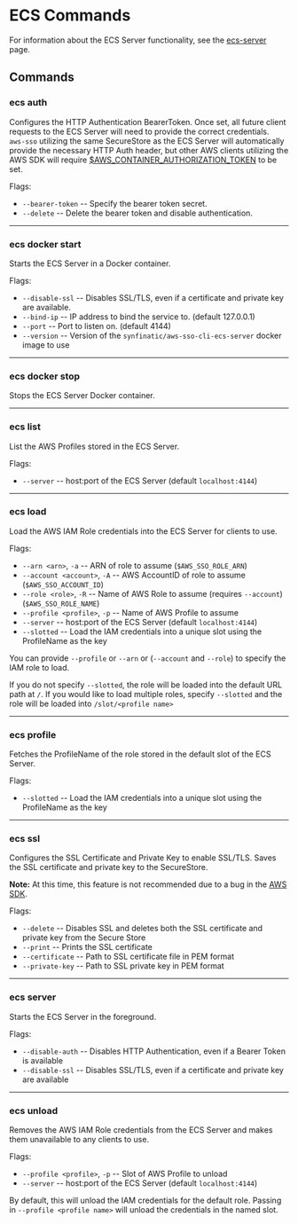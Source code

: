 # ECS Commands

For information about the ECS Server functionality, see the [ecs-server](ecs-server.md) page.

## Commands

### ecs auth

Configures the HTTP Authentication BearerToken.  Once set, all future client
requests to the ECS Server will need to provide the correct credentials.  
`aws-sso` utilizing the same SecureStore as the ECS Server will automatically
provide the necessary HTTP Auth header, but other AWS clients utilizing the
AWS SDK will require [$AWS_CONTAINER_AUTHORIZATION_TOKEN](
https://docs.aws.amazon.com/sdkref/latest/guide/feature-container-credentials.html) to be set.

Flags:

 * `--bearer-token` -- Specify the bearer token secret.
 * `--delete` -- Delete the bearer token and disable authentication.

---

### ecs docker start

Starts the ECS Server in a Docker container.

Flags:

  * `--disable-ssl` -- Disables SSL/TLS, even if a certificate and private key are available.
  * `--bind-ip` -- IP address to bind the service to.  (default 127.0.0.1)
  * `--port` -- Port to listen on.  (default 4144)
  * `--version` -- Version of the `synfinatic/aws-sso-cli-ecs-server` docker image to use

---

### ecs docker stop

Stops the ECS Server Docker container.

---

### ecs list

List the AWS Profiles stored in the ECS Server.

Flags:

 * `--server` -- host:port of the ECS Server (default `localhost:4144`)

---

### ecs load

Load the AWS IAM Role credentials into the ECS Server for clients to use.

Flags:

 * `--arn <arn>`, `-a` -- ARN of role to assume (`$AWS_SSO_ROLE_ARN`)
 * `--account <account>`, `-A` -- AWS AccountID of role to assume (`$AWS_SSO_ACCOUNT_ID`)
 * `--role <role>`, `-R` -- Name of AWS Role to assume (requires `--account`) (`$AWS_SSO_ROLE_NAME`)
 * `--profile <profile>`, `-p` -- Name of AWS Profile to assume
 * `--server` -- host:port of the ECS Server (default `localhost:4144`)
 * `--slotted` -- Load the IAM credentials into a unique slot using the ProfileName as the key

You can provide `--profile` or `--arn` or (`--account` and `--role`) to specify the IAM role to load.

If you do not specify `--slotted`, the role will be loaded into the default URL path at `/`.  If you
would like to load multiple roles, specify `--slotted` and the role will be loaded into `/slot/<profile name>`

---

### ecs profile

Fetches the ProfileName of the role stored in the default slot of the ECS Server.

Flags:

 * `--slotted` -- Load the IAM credentials into a unique slot using the ProfileName as the key

---

### ecs ssl

 Configures the SSL Certificate and Private Key to enable SSL/TLS.  Saves the
 SSL certificate and private key to the SecureStore.

 **Note:** At this time, this feature is not recommended due to a bug
 in the [AWS SDK](https://github.com/boto/boto3/issues/4188).

 Flags:

  * `--delete` -- Disables SSL and deletes both the SSL certificate and private key from the Secure Store
  * `--print` -- Prints the SSL certificate
  * `--certificate` -- Path to SSL certificate file in PEM format
  * `--private-key` -- Path to SSL private key in PEM format

---

### ecs server

Starts the ECS Server in the foreground.

Flags:

 * `--disable-auth` -- Disables HTTP Authentication, even if a Bearer Token is available
 * `--disable-ssl` -- Disables SSL/TLS, even if a certificate and private key are available

---

### ecs unload

Removes the AWS IAM Role credentials from the ECS Server and makes them unavailable to any clients to use.

Flags:

 * `--profile <profile>`, `-p` -- Slot of AWS Profile to unload
 * `--server` -- host:port of the ECS Server (default `localhost:4144`)

By default, this will unload the IAM credentials for the default role.  Passing in
`--profile <profile name>` will unload the credentials in the named slot.